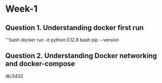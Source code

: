 # Week-1
## Question 1. Understanding docker first run
'''bash
docker run -it python:3.12.8 bash
pip --version

## Question 2. Understanding Docker networking and docker-compose
db:5432